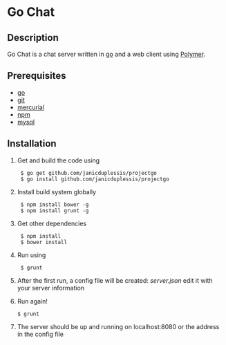 Go Chat
=========

Description
-----------
Go Chat is a chat server written in [go](http://golang.org/) and a web client using [Polymer](http://www.polymer-project.org/).

Prerequisites
----------
* [go](http://golang.org/)
* [git](http://git-scm.com/)
* [mercurial](http://mercurial.selenic.com/)
* [npm](https://www.npmjs.org/)
* [mysql](http://www.mysql.com/)

Installation
----------
1. Get and build the code using

        $ go get github.com/janicduplessis/projectgo
        $ go install github.com/janicduplessis/projectgo

2. Install build system globally

        $ npm install bower -g
        $ npm install grunt -g

3. Get other dependencies

        $ npm install
        $ bower install

4. Run using 

        $ grunt

5. After the first run, a config file will be created: *server.json* edit it with your server information

6. 	Run again!

        $ grunt 

7. The server should be up and running on localhost:8080 or the address in the config file
